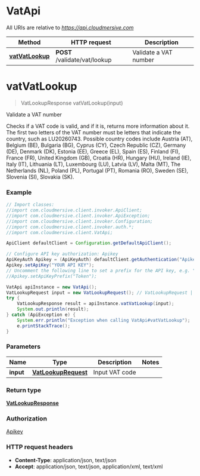 # VatApi

All URIs are relative to *https://api.cloudmersive.com*

Method | HTTP request | Description
------------- | ------------- | -------------
[**vatVatLookup**](VatApi.md#vatVatLookup) | **POST** /validate/vat/lookup | Validate a VAT number


<a name="vatVatLookup"></a>
# **vatVatLookup**
> VatLookupResponse vatVatLookup(input)

Validate a VAT number

Checks if a VAT code is valid, and if it is, returns more information about it.  The first two letters of the VAT number must be letters that indicate the country, such as LU20260743.  Possible country codes include Austria (AT), Belgium (BE), Bulgaria (BG), Cyprus (CY), Czech Republic (CZ), Germany (DE), Denmark (DK), Estonia (EE), Greece (EL), Spain (ES), Finland (FI), France (FR), United Kingdom (GB), Croatia (HR), Hungary (HU), Ireland (IE), Italy (IT), Lithuania (LT), Luxembourg (LU), Latvia (LV), Malta (MT), The Netherlands (NL), Poland (PL), Portugal (PT), Romania (RO), Sweden (SE), Slovenia (SI), Slovakia (SK).

### Example
```java
// Import classes:
//import com.cloudmersive.client.invoker.ApiClient;
//import com.cloudmersive.client.invoker.ApiException;
//import com.cloudmersive.client.invoker.Configuration;
//import com.cloudmersive.client.invoker.auth.*;
//import com.cloudmersive.client.VatApi;

ApiClient defaultClient = Configuration.getDefaultApiClient();

// Configure API key authorization: Apikey
ApiKeyAuth Apikey = (ApiKeyAuth) defaultClient.getAuthentication("Apikey");
Apikey.setApiKey("YOUR API KEY");
// Uncomment the following line to set a prefix for the API key, e.g. "Token" (defaults to null)
//Apikey.setApiKeyPrefix("Token");

VatApi apiInstance = new VatApi();
VatLookupRequest input = new VatLookupRequest(); // VatLookupRequest | Input VAT code
try {
    VatLookupResponse result = apiInstance.vatVatLookup(input);
    System.out.println(result);
} catch (ApiException e) {
    System.err.println("Exception when calling VatApi#vatVatLookup");
    e.printStackTrace();
}
```

### Parameters

Name | Type | Description  | Notes
------------- | ------------- | ------------- | -------------
 **input** | [**VatLookupRequest**](VatLookupRequest.md)| Input VAT code |

### Return type

[**VatLookupResponse**](VatLookupResponse.md)

### Authorization

[Apikey](../README.md#Apikey)

### HTTP request headers

 - **Content-Type**: application/json, text/json
 - **Accept**: application/json, text/json, application/xml, text/xml

